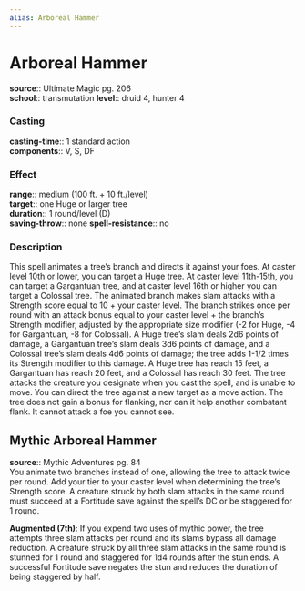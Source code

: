 ```yaml
---
alias: Arboreal Hammer
---
```


# Arboreal Hammer 

**source**:: Ultimate Magic pg. 206  
**school**:: transmutation
**level**:: druid 4, hunter 4

### Casting 

**casting-time**:: 1 standard action  
**components**:: V, S, DF

### Effect 

**range**:: medium (100 ft. + 10 ft./level)  
**target**:: one Huge or larger tree  
**duration**:: 1 round/level (D)  
**saving-throw**:: none
**spell-resistance**:: no

### Description 

This spell animates a tree’s branch and directs it against your foes. At caster level 10th or lower, you can target a Huge tree. At caster level 11th-15th, you can target a Gargantuan tree, and at caster level 16th or higher you can target a Colossal tree. The animated branch makes slam attacks with a Strength score equal to 10 + your caster level. The branch strikes once per round with an attack bonus equal to your caster level + the branch’s Strength modifier, adjusted by the appropriate size modifier (-2 for Huge, -4 for Gargantuan, -8 for Colossal). A Huge tree’s slam deals 2d6 points of damage, a Gargantuan tree’s slam deals 3d6 points of damage, and a Colossal tree’s slam deals 4d6 points of damage; the tree adds 1-1/2 times its Strength modifier to this damage. A Huge tree has reach 15 feet, a Gargantuan has reach 20 feet, and a Colossal has reach 30 feet. The tree attacks the creature you designate when you cast the spell, and is unable to move. You can direct the tree against a new target as a move action. The tree does not gain a bonus for flanking, nor can it help another combatant flank. It cannot attack a foe you cannot see.

## Mythic Arboreal Hammer 

**source**:: Mythic Adventures pg. 84  
You animate two branches instead of one, allowing the tree to attack twice per round. Add your tier to your caster level when determining the tree’s Strength score. A creature struck by both slam attacks in the same round must succeed at a Fortitude save against the spell’s DC or be staggered for 1 round.  
  
**Augmented (7th)**: If you expend two uses of mythic power, the tree attempts three slam attacks per round and its slams bypass all damage reduction. A creature struck by all three slam attacks in the same round is stunned for 1 round and staggered for 1d4 rounds after the stun ends. A successful Fortitude save negates the stun and reduces the duration of being staggered by half.
